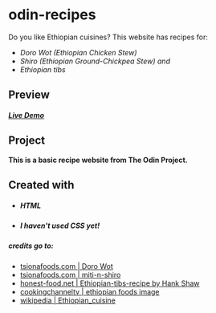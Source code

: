 # odin-recipes

Do you like Ethiopian cuisines? This website has recipes for: 
- *Doro Wot (Ethiopian Chicken Stew)*
- *Shiro (Ethiopian Ground-Chickpea Stew) and*
- *Ethiopian tibs*

## Preview
##### [Live Demo](<https://eyuel5.github.io/odin-recipes>)

## Project
**This is a basic recipe website from The Odin Project.**

## Created with
- ##### HTML
- ##### I haven't used CSS yet!

##### *credits go to:*
- [tsionafoods.com | Doro Wot](<https://www.tsionafoods.com/post/doro-wot>)
- [tsionafoods.com | miti-n-shiro](<https://www.tsionafoods.com/post/miti-n-shiro>)
- [honest-food.net | Ethiopian-tibs-recipe by Hank Shaw](<https://honest-food.net/ethiopian-tibs-recipe/>)
- [cookingchanneltv | ethiopian foods image](<https://www.cookingchanneltv.com/recipes/doro-wot-ethiopian-national-chicken-dish-2105964>)
- [wikipedia | Ethiopian_cuisine](<https://en.wikipedia.org/wiki/Ethiopian_cuisine>)
